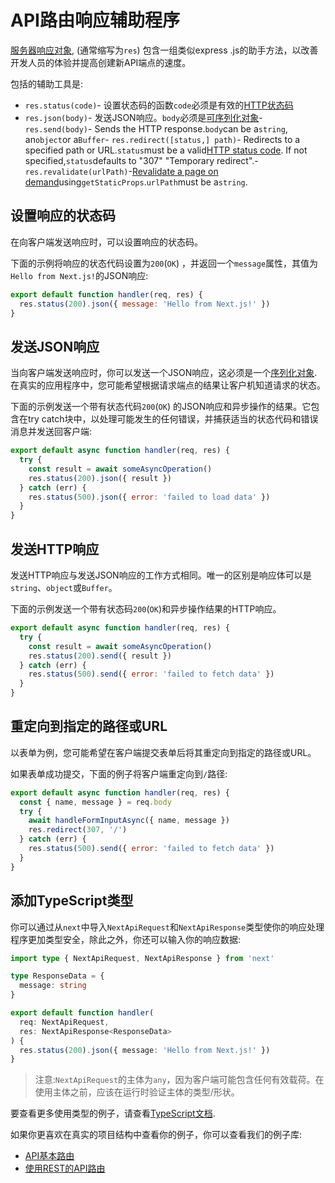 # API路由响应辅助程序

[服务器响应对象](https://nodejs.org/api/http.html#http_class_http_serverresponse), (通常缩写为`res`) 包含一组类似express .js的助手方法，以改善开发人员的体验并提高创建新API端点的速度。

包括的辅助工具是:

- `res.status(code)`- 设置状态码的函数`code`必须是有效的[HTTP状态码](https://en.wikipedia.org/wiki/List_of_HTTP_status_codes)
- `res.json(body)`- 发送JSON响应。`body`必须是[可序列化对象](https://developer.mozilla.org/en-US/docs/Glossary/Serialization)- `res.send(body)`- Sends the HTTP response.`body`can be a`string`, an`object`or a`Buffer`- `res.redirect([status,] path)`- Redirects to a specified path or URL.`status`must be a valid[HTTP status code](https://en.wikipedia.org/wiki/List_of_HTTP_status_codes). If not specified,`status`defaults to "307" "Temporary redirect".- `res.revalidate(urlPath)`-[Revalidate a page on demand](/docs/guide/basic-features/data-fetching/incremental-static-regeneration#on-demand-revalidation)using`getStaticProps`.`urlPath`must be a`string`.

## 设置响应的状态码

在向客户端发送响应时，可以设置响应的状态码。

下面的示例将响应的状态代码设置为`200`(`OK`) ，并返回一个`message`属性，其值为`Hello from Next.js!`的JSON响应:

```js
export default function handler(req, res) {
  res.status(200).json({ message: 'Hello from Next.js!' })
}
```

## 发送JSON响应

当向客户端发送响应时，你可以发送一个JSON响应，这必须是一个[序列化对象](https://developer.mozilla.org/en-US/docs/Glossary/Serialization).
在真实的应用程序中，您可能希望根据请求端点的结果让客户机知道请求的状态。

下面的示例发送一个带有状态代码`200`(`OK`) 的JSON响应和异步操作的结果。它包含在try catch块中，以处理可能发生的任何错误，并捕获适当的状态代码和错误消息并发送回客户端:

```js
export default async function handler(req, res) {
  try {
    const result = await someAsyncOperation()
    res.status(200).json({ result })
  } catch (err) {
    res.status(500).json({ error: 'failed to load data' })
  }
}
```

## 发送HTTP响应

发送HTTP响应与发送JSON响应的工作方式相同。唯一的区别是响应体可以是`string`、`object`或`Buffer`。

下面的示例发送一个带有状态码`200`(`OK`)和异步操作结果的HTTP响应。

```js
export default async function handler(req, res) {
  try {
    const result = await someAsyncOperation()
    res.status(200).send({ result })
  } catch (err) {
    res.status(500).send({ error: 'failed to fetch data' })
  }
}
```

## 重定向到指定的路径或URL

以表单为例，您可能希望在客户端提交表单后将其重定向到指定的路径或URL。

如果表单成功提交，下面的例子将客户端重定向到`/`路径:

```js
export default async function handler(req, res) {
  const { name, message } = req.body
  try {
    await handleFormInputAsync({ name, message })
    res.redirect(307, '/')
  } catch (err) {
    res.status(500).send({ error: 'failed to fetch data' })
  }
}
```

## 添加TypeScript类型

你可以通过从`next`中导入`NextApiRequest`和`NextApiResponse`类型使你的响应处理程序更加类型安全，除此之外，你还可以输入你的响应数据:

```ts
import type { NextApiRequest, NextApiResponse } from 'next'

type ResponseData = {
  message: string
}

export default function handler(
  req: NextApiRequest,
  res: NextApiResponse<ResponseData>
) {
  res.status(200).json({ message: 'Hello from Next.js!' })
}
```

> 注意:`NextApiRequest`的主体为`any`，因为客户端可能包含任何有效载荷。在使用主体之前，应该在运行时验证主体的类型/形状。

要查看更多使用类型的例子，请查看[TypeScript文档](/docs/guide/basic-features/typescript#api-routes).

如果你更喜欢在真实的项目结构中查看你的例子，你可以查看我们的例子库:

- [API基本路由](https://github.com/vercel/next.js/tree/canary/examples/api-routes)
- [使用REST的API路由](https://github.com/vercel/next.js/tree/canary/examples/api-routes-rest)
